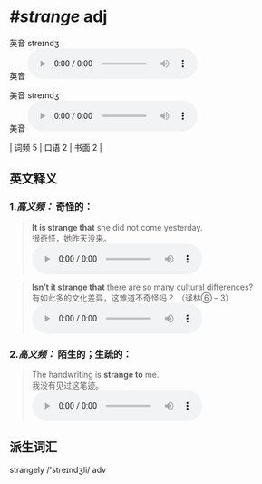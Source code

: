# ***\#strange*** adj
英音 streɪndʒ  
英音
<audio src="./media/strange-B.aac" controls="controls"></audio>

美音 streɪndʒ  
美音
<audio src="./media/strange.aac" controls="controls"></audio>



| 词频 5 | 口语 2 | 书面 2 |  

英文释义
---
### 1.*高义频：* **奇怪的：**  

 > **It is strange that** she did not come yesterday.  
 > 很奇怪，她昨天没来。    
<audio src="./media/strange-1.aac" controls="controls"></audio>

 > **Isn’t it strange that** there are so many cultural differences?  
 > 有如此多的文化差异，这难道不奇怪吗？  （译林⑥ – 3）  
<audio src="./media/strange-2.aac" controls="controls"></audio>

### 2.*高义频：* **陌生的；生疏的：**  

 > The handwriting is **strange to** me.  
 > 我没有见过这笔迹。    
<audio src="./media/strange-3.aac" controls="controls"></audio>


派生词汇
---
strangely /'streɪndʒli/ adv   

